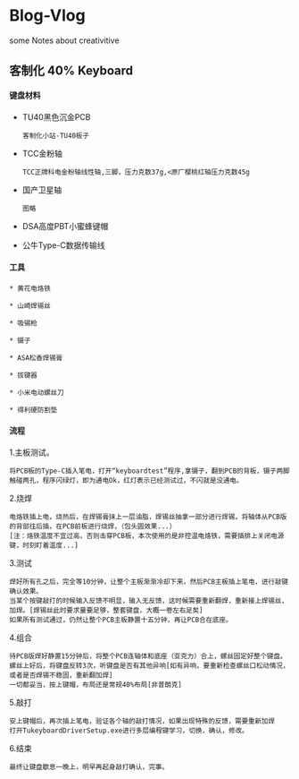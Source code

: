 # Blog-Vlog
some Notes about creativitive
## 客制化 40% Keyboard

#### 键盘材料

* TU40黑色沉金PCB

  ```
  客制化小站-TU40板子
  ```
  
* TCC金粉轴

  ```
  TCC正牌科电金粉轴线性轴,三脚，压力克数37g,<原厂樱桃红轴压力克数45g
  
  ```
* 国产卫星轴

  ```
  图略
  ```

* DSA高度PBT小蜜蜂键帽

* 公牛Type-C数据传输线

#### 工具

```
* 黄花电烙铁

* 山崎焊锡丝

* 吸锡枪

* 镊子

* ASA松香焊锡膏

* 拔键器

* 小米电动螺丝刀

* 得利硬防割垫
```

#### 流程

1.主板测试。

```
将PCB板的Type-C插入笔电，打开“keyboardtest”程序,拿镊子，翻到PCB的背板，镊子两脚触碰两孔，程序闪绿灯，即为通电Ok，红灯表示已经测试过，不闪就是没通电。
```

2.烧焊

```
电烙铁插上电，烧热后，在焊锡膏抹上一层油脂，焊锡丝抽拿一部分进行焊锡，将轴体从PCB版的背部往后插，在PCB前板进行烧焊，（包头圆效果...）
[注：烙铁温度不宜过高，否则击穿PCB板，本次使用的是非控温电烙铁，需要插排上关闭电源键，时刻盯着温度...]
```

3.测试

```
焊好所有孔之后，完全等10分钟，让整个主板渐渐冷却下来，然后PCB主板插上笔电，进行敲键确认效果。
当某个按键敲打的时候输入反馈不明显，输入无反馈，这时候需要重新翻焊，重新接上焊锡丝，加焊。[焊锡丝此时要求量要足够，整套键盘，大概一卷左右足矣]
如果所有测试通过，仍然让整个PCB主板静置十五分钟，再让PCB合在底座。
```

4.组合

```
待PCB版焊好静置15分钟后，将整个PCB连轴体和底座（亚克力）合上，螺丝固定好整个键盘。
螺丝上好后，将键盘反转3次，听键盘是否有其他异响[如有异响，要重新检查螺丝口松动情况，或者是否焊锡不稳固，重新翻加焊]
一切都妥当，按上键帽，布局还是常规40%布局[非普朗克]
```

5.敲打

```
安上键帽后，再次插上笔电，验证各个轴的敲打情况，如果出现特殊的反馈，需要重新加焊
打开TukeyboardDriverSetup.exe进行多层编程键学习，切换，确认，修改。
```

6.结束

```
最终让键盘歇息一晚上，明早再起身敲打确认，完事。
```
